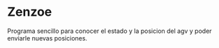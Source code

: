 # Zenzoe
Programa sencillo para conocer el estado y la posicion del agv y poder enviarle nuevas posiciones.
